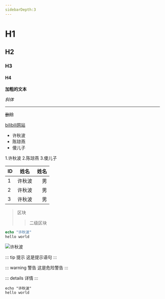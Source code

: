 ```yaml
---
sidebarDepth:3
---
```


# H1
## H2
### H3
#### H4

**加粗的文本**

*斜体*

----

~~删除~~

[bilibili网站](https://www.bilibili.com/)

- 许秋波
- 陈琼燕
- 傻儿子

1.许秋波
2.陈琼燕
3.傻儿子

ID|姓名|姓名
:--|:-:|--:
1|许秋波|男
2|许秋波|男
3|许秋波|男

>区块
>>二级区块


```php
echo "许秋波"
hello world

```

![许秋波](https://nodejs.org/static/images/logo.svg)

::: tip 提示
这是提示语句
:::

::: warning 警告
这是危险警告
:::

::: details
详情
:::

```php{2}
echo "许秋波"
hello world

```